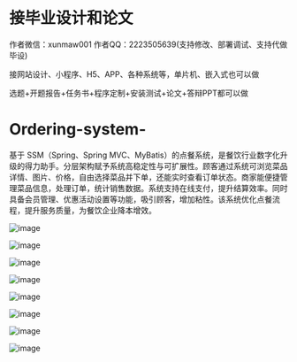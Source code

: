 # 接毕业设计和论文
作者微信：xunmaw001  作者QQ：2223505639(支持修改、部署调试、支持代做毕设)

接网站设计、小程序、H5、APP、各种系统等，单片机、嵌入式也可以做

选题+开题报告+任务书+程序定制+安装测试+论文+答辩PPT都可以做
# Ordering-system-
基于 SSM（Spring、Spring MVC、MyBatis）的点餐系统，是餐饮行业数字化升级的得力助手。分层架构赋予系统高稳定性与可扩展性。顾客通过系统可浏览菜品详情、图片、价格，自由选择菜品并下单，还能实时查看订单状态。商家能便捷管理菜品信息，处理订单，统计销售数据。系统支持在线支付，提升结算效率。同时具备会员管理、优惠活动设置等功能，吸引顾客，增加粘性。该系统优化点餐流程，提升服务质量，为餐饮企业降本增效。 

![image](https://github.com/user-attachments/assets/91a616d4-bc87-4a96-95b1-920f01a14e8c)

![image](https://github.com/user-attachments/assets/d6ee0085-b8b4-4dd7-9520-856c8bbebed7)

![image](https://github.com/user-attachments/assets/f913d292-307a-4621-a21f-c4f93adbf563)

![image](https://github.com/user-attachments/assets/1bdef160-50f9-4afa-8a4a-a2532f2c6e60)

![image](https://github.com/user-attachments/assets/b7e0bb6a-94be-425c-82d9-d491bfb025c0)

![image](https://github.com/user-attachments/assets/b11e3015-849b-461d-b155-cd91b0a9be1f)

![image](https://github.com/user-attachments/assets/3b7363ba-4587-441e-bd9c-102f86a48d28)

![image](https://github.com/user-attachments/assets/0764b035-b90b-4558-820e-9bf82cca3433)
